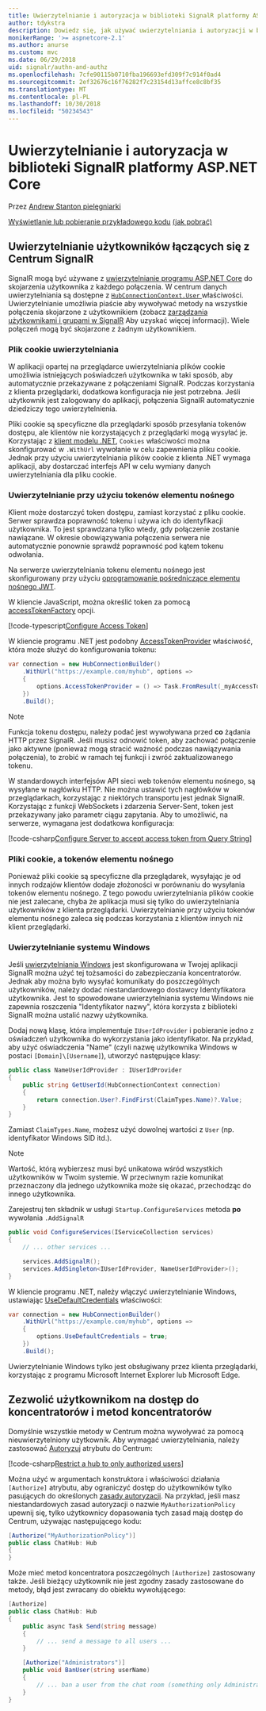 ```yaml
---
title: Uwierzytelnianie i autoryzacja w biblioteki SignalR platformy ASP.NET Core
author: tdykstra
description: Dowiedz się, jak używać uwierzytelniania i autoryzacji w biblioteki SignalR platformy ASP.NET Core.
monikerRange: '>= aspnetcore-2.1'
ms.author: anurse
ms.custom: mvc
ms.date: 06/29/2018
uid: signalr/authn-and-authz
ms.openlocfilehash: 7cfe90115b0710fba196693efd309f7c914f0ad4
ms.sourcegitcommit: 2ef32676c16f76282f7c23154d13affce8c8bf35
ms.translationtype: MT
ms.contentlocale: pl-PL
ms.lasthandoff: 10/30/2018
ms.locfileid: "50234543"
---
```

# <a name="authentication-and-authorization-in-aspnet-core-signalr"></a>Uwierzytelnianie i autoryzacja w biblioteki SignalR platformy ASP.NET Core

Przez [Andrew Stanton pielęgniarki](https://twitter.com/anurse)

[Wyświetlanie lub pobieranie przykładowego kodu](https://github.com/aspnet/Docs/tree/master/aspnetcore/signalr/authn-and-authz/sample/) [(jak pobrać)](xref:index#how-to-download-a-sample)

## <a name="authenticate-users-connecting-to-a-signalr-hub"></a>Uwierzytelnianie użytkowników łączących się z Centrum SignalR

SignalR mogą być używane z [uwierzytelnianie programu ASP.NET Core](xref:security/authentication/index) do skojarzenia użytkownika z każdego połączenia. W centrum danych uwierzytelniania są dostępne z [ `HubConnectionContext.User` ](/dotnet/api/microsoft.aspnetcore.signalr.hubconnectioncontext.user) właściwości. Uwierzytelnianie umożliwia piaście aby wywoływać metody na wszystkie połączenia skojarzone z użytkownikiem (zobacz [zarządzania użytkownikami i grupami w SignalR](xref:signalr/groups) Aby uzyskać więcej informacji). Wiele połączeń mogą być skojarzone z żadnym użytkownikiem.

### <a name="cookie-authentication"></a>Plik cookie uwierzytelniania

W aplikacji opartej na przeglądarce uwierzytelniania plików cookie umożliwia istniejących poświadczeń użytkownika w taki sposób, aby automatycznie przekazywane z połączeniami SignalR. Podczas korzystania z klienta przeglądarki, dodatkowa konfiguracja nie jest potrzebna. Jeśli użytkownik jest zalogowany do aplikacji, połączenia SignalR automatycznie dziedziczy tego uwierzytelnienia.

Pliki cookie są specyficzne dla przeglądarki sposób przesyłania tokenów dostępu, ale klientów nie korzystających z przeglądarki mogą wysyłać je. Korzystając z [klient modelu .NET](xref:signalr/dotnet-client), `Cookies` właściwości można skonfigurować w `.WithUrl` wywołanie w celu zapewnienia pliku cookie. Jednak przy użyciu uwierzytelniania plików cookie z klienta .NET wymaga aplikacji, aby dostarczać interfejs API w celu wymiany danych uwierzytelniania dla pliku cookie.

### <a name="bearer-token-authentication"></a>Uwierzytelnianie przy użyciu tokenów elementu nośnego

Klient może dostarczyć token dostępu, zamiast korzystać z pliku cookie. Serwer sprawdza poprawność tokenu i używa ich do identyfikacji użytkownika. To jest sprawdzana tylko wtedy, gdy połączenie zostanie nawiązane. W okresie obowiązywania połączenia serwera nie automatycznie ponownie sprawdź poprawność pod kątem tokenu odwołania.

Na serwerze uwierzytelniania tokenu elementu nośnego jest skonfigurowany przy użyciu [oprogramowanie pośredniczące elementu nośnego JWT](/dotnet/api/microsoft.extensions.dependencyinjection.jwtbearerextensions.addjwtbearer).

W kliencie JavaScript, można określić token za pomocą [accessTokenFactory](xref:signalr/configuration#configure-bearer-authentication) opcji.

[!code-typescript[Configure Access Token](authn-and-authz/sample/wwwroot/js/chat.ts?range=63-65)]

W kliencie programu .NET jest podobny [AccessTokenProvider](xref:signalr/configuration#configure-bearer-authentication) właściwość, która może służyć do konfigurowania tokenu:

```csharp
var connection = new HubConnectionBuilder()
    .WithUrl("https://example.com/myhub", options =>
    { 
        options.AccessTokenProvider = () => Task.FromResult(_myAccessToken);
    })
    .Build();
```

> [!NOTE]
> Funkcja tokenu dostępu, należy podać jest wywoływana przed **co** żądania HTTP przez SignalR. Jeśli musisz odnowić token, aby zachować połączenie jako aktywne (ponieważ mogą stracić ważność podczas nawiązywania połączenia), to zrobić w ramach tej funkcji i zwróć zaktualizowanego tokenu.

W standardowych interfejsów API sieci web tokenów elementu nośnego, są wysyłane w nagłówku HTTP. Nie można ustawić tych nagłówków w przeglądarkach, korzystając z niektórych transportu jest jednak SignalR. Korzystając z funkcji WebSockets i zdarzenia Server-Sent, token jest przekazywany jako parametr ciągu zapytania. Aby to umożliwić, na serwerze, wymagana jest dodatkowa konfiguracja:

[!code-csharp[Configure Server to accept access token from Query String](authn-and-authz/sample/Startup.cs?name=snippet)]

### <a name="cookies-vs-bearer-tokens"></a>Pliki cookie, a tokenów elementu nośnego 

Ponieważ pliki cookie są specyficzne dla przeglądarek, wysyłając je od innych rodzajów klientów dodaje złożoności w porównaniu do wysyłania tokenów elementu nośnego. Z tego powodu uwierzytelniania plików cookie nie jest zalecane, chyba że aplikacja musi się tylko do uwierzytelniania użytkowników z klienta przeglądarki. Uwierzytelnianie przy użyciu tokenów elementu nośnego zaleca się podczas korzystania z klientów innych niż klient przeglądarki.

### <a name="windows-authentication"></a>Uwierzytelnianie systemu Windows

Jeśli [uwierzytelniania Windows](xref:security/authentication/windowsauth) jest skonfigurowana w Twojej aplikacji SignalR można użyć tej tożsamości do zabezpieczania koncentratorów. Jednak aby można było wysyłać komunikaty do poszczególnych użytkowników, należy dodać niestandardowego dostawcy Identyfikatora użytkownika. Jest to spowodowane uwierzytelniania systemu Windows nie zapewnia roszczenia "Identyfikator nazwy", która korzysta z biblioteki SignalR można ustalić nazwy użytkownika.

Dodaj nową klasę, która implementuje `IUserIdProvider` i pobieranie jedno z oświadczeń użytkownika do wykorzystania jako identyfikator. Na przykład, aby użyć oświadczenia "Name" (czyli nazwę użytkownika Windows w postaci `[Domain]\[Username]`), utworzyć następujące klasy:

```csharp
public class NameUserIdProvider : IUserIdProvider
{
    public string GetUserId(HubConnectionContext connection)
    {
        return connection.User?.FindFirst(ClaimTypes.Name)?.Value;
    }
}
```

Zamiast `ClaimTypes.Name`, możesz użyć dowolnej wartości z `User` (np. identyfikator Windows SID itd.).

> [!NOTE]
> Wartość, którą wybierzesz musi być unikatowa wśród wszystkich użytkowników w Twoim systemie. W przeciwnym razie komunikat przeznaczony dla jednego użytkownika może się okazać, przechodząc do innego użytkownika.

Zarejestruj ten składnik w usługi `Startup.ConfigureServices` metoda **po** wywołania `.AddSignalR`

```csharp
public void ConfigureServices(IServiceCollection services)
{
    // ... other services ...

    services.AddSignalR();
    services.AddSingleton<IUserIdProvider, NameUserIdProvider>();
}
```

W kliencie programu .NET, należy włączyć uwierzytelnianie Windows, ustawiając [UseDefaultCredentials](/dotnet/api/microsoft.aspnetcore.http.connections.client.httpconnectionoptions.usedefaultcredentials) właściwości:

```csharp
var connection = new HubConnectionBuilder()
    .WithUrl("https://example.com/myhub", options =>
    {
        options.UseDefaultCredentials = true;
    })
    .Build();
```

Uwierzytelnianie Windows tylko jest obsługiwany przez klienta przeglądarki, korzystając z programu Microsoft Internet Explorer lub Microsoft Edge.

## <a name="authorize-users-to-access-hubs-and-hub-methods"></a>Zezwolić użytkownikom na dostęp do koncentratorów i metod koncentratorów

Domyślnie wszystkie metody w Centrum można wywoływać za pomocą nieuwierzytelniony użytkownik. Aby wymagać uwierzytelniania, należy zastosować [Autoryzuj](/dotnet/api/microsoft.aspnetcore.authorization.authorizeattribute) atrybutu do Centrum:

[!code-csharp[Restrict a hub to only authorized users](authn-and-authz/sample/Hubs/ChatHub.cs?range=8-10,32)]

Można użyć w argumentach konstruktora i właściwości działania `[Authorize]` atrybutu, aby ograniczyć dostęp do użytkowników tylko pasujących do określonych [zasady autoryzacji](xref:security/authorization/policies). Na przykład, jeśli masz niestandardowych zasad autoryzacji o nazwie `MyAuthorizationPolicy` upewnij się, tylko użytkownicy dopasowania tych zasad mają dostęp do Centrum, używając następującego kodu:

```csharp
[Authorize("MyAuthorizationPolicy")]
public class ChatHub: Hub
{
}
```

Może mieć metod koncentratora poszczególnych `[Authorize]` zastosowany także. Jeśli bieżący użytkownik nie jest zgodny zasady zastosowane do metody, błąd jest zwracany do obiektu wywołującego:

```csharp
[Authorize]
public class ChatHub: Hub
{
    public async Task Send(string message)
    {
        // ... send a message to all users ...
    }

    [Authorize("Administrators")]
    public void BanUser(string userName)
    {
        // ... ban a user from the chat room (something only Administrators can do) ...
    }
}
```
